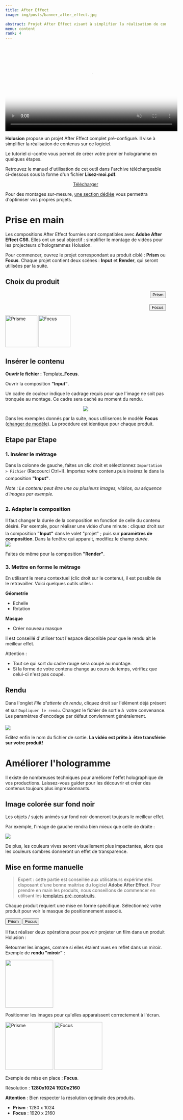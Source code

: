 ```yaml
---
title: After Effect
image: img/posts/banner_after_effect.jpg

abstract: Projet After Effect visant à simplifier la réalisation de contenu vidéo
menu: content
rank: 4
---
```


<style>
.product-span{
  font-weight:bold;
}
</style>
<script src="/static/js/product_switcher.js"></script>



<div class="row">
  <div class="col-md-6">
    <div align="center" class="embed-responsive embed-responsive-16by9">
      <video controls="" class="embed-responsive-item" height="270px" muted="" preload="auto" poster="/static/img/posts/after-effect/logo_large.jpg">
        <source src="/static/video/after-effect.mp4" />
        <img alt="" src="/static/img/posts/after-effect/logo_large.jpg" />
      </video>
    </div>
  </div>
  <div class="col-md-6">
    <p>
      <b>Holusion</b> propose un projet After Effect complet pré-configuré. Il vise à simplifier la réalisation de contenus sur ce logiciel.
    </p>
    <p>
      Le tutoriel ci-contre vous permet de créer votre premier hologramme en quelques étapes.
    </p>
    <p>  
      Retrouvez le manuel d'utilisation de cet outil dans l'archive téléchargeable ci-dessous sous la forme d'un fichier <b>Lisez-moi.pdf</b>.
    </p>
    <p><center><a class="button" href="/static/files/Templates_after_effect.zip">Télécharger</a></center></p>
    <p>
      Pour des montages sur-mesure, <a href="#améliorer-lhologramme">une section dédiée</a> vous permettra d'optimiser vos propres projets.
    </p>
  </div>
</div>


# Prise en main

Les compositions After Effect fournies sont compatibles avec **Adobe After Effect CS6**. Elles ont
un seul objectif : simplifier le montage de vidéos pour les projecteurs d'hologrammes Holusion.

Pour commencer, ouvrez le projet correspondant au produit ciblé : **Prism** ou **Focus**.
Chaque projet contient deux scènes : **Input** et **Render**, qui seront utilisées par la suite.


## Choix du produit


<div class="row">
  <div class="col-lg-4 col-5" style="text-align:right;padding-right:0px;">
	<p>
     <button class="btn btn-secondary product-button" onclick="changeProduct(this.innerHTML)" style="margin-bottom:5px;">Prism</button>
	</p>
	<p>
     <button id="btnProductDefault" class="btn btn-primary product-button" onclick="changeProduct(this.innerHTML)" >Focus</button>
	</p>
  </div>
  <div class="col-5 col-lg-4">
    <img class="product-show img-fluid" height="100px" title="Prisme" src="/static/img/products/prisme.jpg"/>
    <img class="product-show img-fluid" height="100px" title="Focus" src="/static/img/products/focus.jpg"/>
  </div>
</div>

## Insérer le contenu

**Ouvrir le fichier :** Template_<span class="product-span">Focus</span>.

Ouvrir la composition  **"Input"**.

Un cadre de couleur indique le cadrage requis pour que l'image ne soit pas tronquée au montage. Ce
cadre sera caché au moment du rendu.

<center><img class="img-fluid" src="/static/img/posts/after-effect/layouts_input_compared.jpg"/></center>


Dans les exemples donnés par la suite, nous utiliserons le modèle <span class="product-span">Focus</span> ([changer de modèle](#choix-du-produit)). La procédure est
identique pour chaque produit.


## Etape par Etape

### 1. Insérer le métrage

Dans la colonne de gauche, faites un clic droit et sélectionnez ```Importation > Fichier``` (Raccourci Ctrl+I). Importez votre contenu puis
insérez le dans la composition **"Input"**.

*Note : Le contenu peut être une ou plusieurs images, vidéos, ou séquence d'images par exemple.*

### 2. Adapter la composition

<div class="row">
<div class="col-sm-6">
Il faut changer la durée de la composition en fonction de celle du contenu désiré.
Par exemple, pour réaliser une vidéo d'une minute : cliquez droit sur la composition <b>"Input"</b> dans le
volet "projet" ; puis sur <b>paramètres de composition</b>. Dans la fenêtre qui apparait, modifiez le champ <i>durée</i>.
</div>
<div class="col-md-3 offset-sm-1 col-sm-4 col-6 offset-xs-3">
<img src="/static/img/posts/after-effect/settings.jpg" class="img-fluid magnify"/>
</div>
</div>

Faites de même pour la composition **"Render"**.

### 3. Mettre en forme le métrage

En utilisant le menu contextuel (clic droit sur le contenu), il est possible de le retravailler. Voici quelques
outils utiles :

<b> Géometrie </b>

* Echelle
* Rotation

<b> Masque </b>

* Créer nouveau masque

Il est conseillé d'utiliser tout l'espace disponible pour que le rendu ait le meilleur effet.

Attention :

* Tout ce qui sort du cadre rouge sera coupé au montage.
* Si la forme de votre contenu change au cours du temps, vérifiez que celui-ci n'est pas coupé.

## Rendu
Dans l'onglet *File d'attente de rendu*, cliquez droit sur l'élément déjà présent et sur ```Dupliquer le
rendu```.
Changez le fichier de sortie à  votre convenance. Les paramètres d'encodage par défaut conviennent
généralement.

<div class="row">
<div class="col-md-6 offset-md-3">
<img class="img-fluid magnify" src="/static/img/posts/after-effect/duplicate_render.jpg"/>
</div>
</div>


Editez enfin le nom du fichier de sortie. <b> La vidéo est prête à  être transférée sur votre produit! </b>

# Améliorer l'hologramme
Il existe de nombreuses techniques pour améliorer l'effet holographique de vos productions. Laissez-vous guider pour les découvrir et créer des contenus toujours plus impressionnants.

## Image colorée sur fond noir

Les objets / sujets animés sur fond noir donneront toujours le meilleur effet.

Par exemple, l'image de gauche rendra bien mieux que celle de droite :

<div class="row">
<div class="col-sm-6 offset-sm-3">
<img class="img-fluid center-block" src="/static/img/posts/after-effect/background_example.jpg"/>
</div>
</div>

De plus, les couleurs vives seront visuellement plus impactantes, alors que les couleurs sombres donneront un effet de transparence.


## Mise en forme manuelle

> Expert :
cette partie est conseillée aux utilisateurs expérimentés disposant d'une bonne maitrise du logiciel **Adobe After Effect**. Pour prendre en main les produits, nous conseillons de commencer en utilisant les [templates pré-construits](#prise-en-main).

Chaque produit requiert une mise en forme spécifique. Sélectionnez votre produit pour voir le masque de positionnement associé.

<button class="btn btn-secondary product-button" onclick="changeProduct(this.innerHTML)" >Prism</button>
<button class="btn btn-primary product-button" onclick="changeProduct(this.innerHTML)" >Focus</button>

Il faut réaliser deux opérations pour pouvoir projeter un film dans un produit Holusion :

<p>Retourner les images, comme si elles étaient vues en reflet dans un miroir.
Exemple de <b>rendu "miroir"</b> :

<div><img height="150px" src="/static/img/posts/after-effect/mirror.jpg" /></div>
</p>


<p>Positionner les images pour qu'elles apparaissent correctement à l'écran.
</p>

<img class="magnify product-show" height="150px" title="Prisme" src="/static/img/posts/layout/sample_prism.jpg"/>
<img class="magnify product-show" height="150px" title="Focus" src="/static/img/posts/layout/sample_focus.jpg"/>

<p>Exemple de mise en place : <span class="product-span">Focus</span>.</p>
<p>Résolution :
<strong>
<span class="product-show" title="Prisme">1280x1024</span>
<span class="product-show" title="Focus">1920x2160</span>
</strong>
</p>



**Attention** : Bien respecter la résolution optimale des produits.

- **Prism** : 1280 x 1024
- **Focus** : 1920 x 2160
